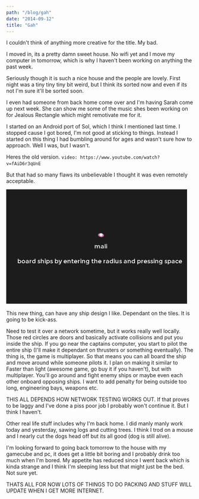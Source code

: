 ```yaml
---
path: "/blog/gah"
date: "2014-09-12"
title: "Gah"
---
```

I couldn't think of anything more creative for the title. My bad.

I moved in, its a pretty damn sweet house. No wifi yet and I move my computer in tomorrow, which is why I haven't been working on anything the past week.

Seriously though it is such a nice house and the people are lovely. First night was a tiny tiny tiny bit weird, but I think its sorted now and even if its not I'm sure it'll be sorted soon.

I even had someone from back home come over and I'm having Sarah come up next week. She can show me some of the music shes been working on for Jealous Rectangle which might remotivate me for it.

I started on an Android port of Sol, which I think I mentioned last time. I stopped cause I got bored, I'm not good at sticking to things. Instead I started on this thing I had bumbling around for ages and wasn't sure how to approach. Well I was, but I wasn't.

Heres the old version.
`video: https://www.youtube.com/watch?v=fAiD6r3qUnE`

But that had so many flaws its unbelievable I thought it was even remotely acceptable.

![Gif of Space Game](./FittingBrokenArmyant.gif)

This new thing, can have any ship design I like. Dependant on the tiles. It is going to be kick-ass.


Need to test it over a network sometime, but it works really well locally. Those red circles are doors and basically activate collisions and put you inside the ship. If you go near the captains computer, you start to pilot the entire ship (I'll make it dependant on thrusters or something eventually). The thing is, the game is multiplayer. So that means you can all board the ship and move around while someone pilots it. I plan on making it similar to Faster than light (awesome game, go buy it if you haven't), but with multiplayer. You'll go around and fight enemy ships or maybe even each other onboard opposing ships. I want to add penalty for being outside too long, engineering bays, weapons etc.

THIS ALL DEPENDS HOW NETWORK TESTING WORKS OUT. If that proves to be laggy and I've done a piss poor job I probably won't continue it. But I think I haven't.

Other real life stuff includes why I'm back home. I did manly manly work today and yesterday, sawing logs and cutting trees. I think I trod on a mouse and I nearly cut the dogs head off but its all good (dog is still alive).

I'm looking forward to going back tomorrow to the house with my gamecube and pc, it does get a little bit boring and I probably drink too much when I'm bored. My appetite has reduced since I went back which is kinda strange and I think I'm sleeping less but that might just be the bed. Not sure yet.

THATS ALL FOR NOW LOTS OF THINGS TO DO PACKING AND STUFF WILL UPDATE WHEN I GET MORE INTERNET.
